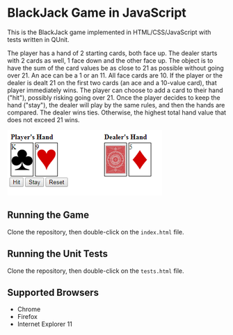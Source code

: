﻿# BlackJack Game in JavaScript

This is the BlackJack game implemented in HTML/CSS/JavaScript with tests written in QUnit.

The player has a hand of 2 starting cards, both face up.  The dealer starts with 2 cards as well, 1 face down and the other face up.  The object is to have the sum of the card values be as close to 21 as possible without going over 21.  An ace can be a 1 or an 11.  All face cards are 10.  If the player or the dealer is dealt 21 on the first two cards (an ace and a 10-value card), that player immediately wins.  The player can choose to add a card to their hand ("hit"), possibly risking going over 21.  Once the player decides to keep the hand ("stay"), the dealer will play by the same rules, and then the hands are compared.  The dealer wins ties.  Otherwise, the highest total hand value that does not exceed 21 wins.

![](GameScreenshot.png)

## Running the Game

Clone the repository, then double-click on the `index.html` file.

## Running the Unit Tests

Clone the repository, then double-click on the `tests.html` file.

## Supported Browsers

* Chrome
* Firefox
* Internet Explorer 11